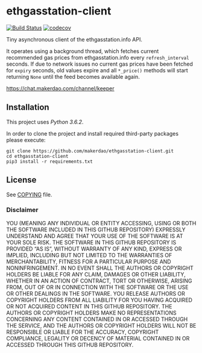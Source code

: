 # ethgasstation-client

[![Build Status](https://travis-ci.org/makerdao/ethgasstation-client.svg?branch=master)](https://travis-ci.org/makerdao/ethgasstation-client)
[![codecov](https://codecov.io/gh/makerdao/ethgasstation-client/branch/master/graph/badge.svg)](https://codecov.io/gh/makerdao/ethgasstation-client)

Tiny asynchronous client of the ethgasstation.info API.

It operates using a background thread, which fetches current recommended gas prices from ethgasstation.info
every `refresh_interval` seconds. If due to network issues no current gas prices have been fetched
for `expiry` seconds, old values expire and all `*_price()` methods will start returning `None` until
the feed becomes available again.

<https://chat.makerdao.com/channel/keeper>


## Installation

This project uses *Python 3.6.2*.

In order to clone the project and install required third-party packages please execute:
```
git clone https://github.com/makerdao/ethgasstation-client.git
cd ethgasstation-client
pip3 install -r requirements.txt
```


## License

See [COPYING](https://github.com/makerdao/ethgasstation-client/blob/master/COPYING) file.


### Disclaimer

YOU (MEANING ANY INDIVIDUAL OR ENTITY ACCESSING, USING OR BOTH THE SOFTWARE INCLUDED IN THIS GITHUB REPOSITORY) EXPRESSLY UNDERSTAND AND AGREE THAT YOUR USE OF THE SOFTWARE IS AT YOUR SOLE RISK.
THE SOFTWARE IN THIS GITHUB REPOSITORY IS PROVIDED “AS IS”, WITHOUT WARRANTY OF ANY KIND, EXPRESS OR IMPLIED, INCLUDING BUT NOT LIMITED TO THE WARRANTIES OF MERCHANTABILITY, FITNESS FOR A PARTICULAR PURPOSE AND NONINFRINGEMENT. IN NO EVENT SHALL THE AUTHORS OR COPYRIGHT HOLDERS BE LIABLE FOR ANY CLAIM, DAMAGES OR OTHER LIABILITY, WHETHER IN AN ACTION OF CONTRACT, TORT OR OTHERWISE, ARISING FROM, OUT OF OR IN CONNECTION WITH THE SOFTWARE OR THE USE OR OTHER DEALINGS IN THE SOFTWARE.
YOU RELEASE AUTHORS OR COPYRIGHT HOLDERS FROM ALL LIABILITY FOR YOU HAVING ACQUIRED OR NOT ACQUIRED CONTENT IN THIS GITHUB REPOSITORY. THE AUTHORS OR COPYRIGHT HOLDERS MAKE NO REPRESENTATIONS CONCERNING ANY CONTENT CONTAINED IN OR ACCESSED THROUGH THE SERVICE, AND THE AUTHORS OR COPYRIGHT HOLDERS WILL NOT BE RESPONSIBLE OR LIABLE FOR THE ACCURACY, COPYRIGHT COMPLIANCE, LEGALITY OR DECENCY OF MATERIAL CONTAINED IN OR ACCESSED THROUGH THIS GITHUB REPOSITORY. 
